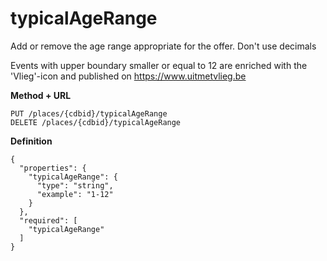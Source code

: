 ---
---

# typicalAgeRange

Add or remove the age range appropriate for the offer. 
Don't use decimals

Events with upper boundary smaller or equal to 12 are enriched with the 'Vlieg'-icon and published on https://www.uitmetvlieg.be

**Method + URL**

```
PUT /places/{cdbid}/typicalAgeRange
DELETE /places/{cdbid}/typicalAgeRange
```


**Definition**
```
{
  "properties": {
    "typicalAgeRange": {
      "type": "string",
      "example": "1-12"
    }
  },
  "required": [
    "typicalAgeRange"
  ]
}
```

